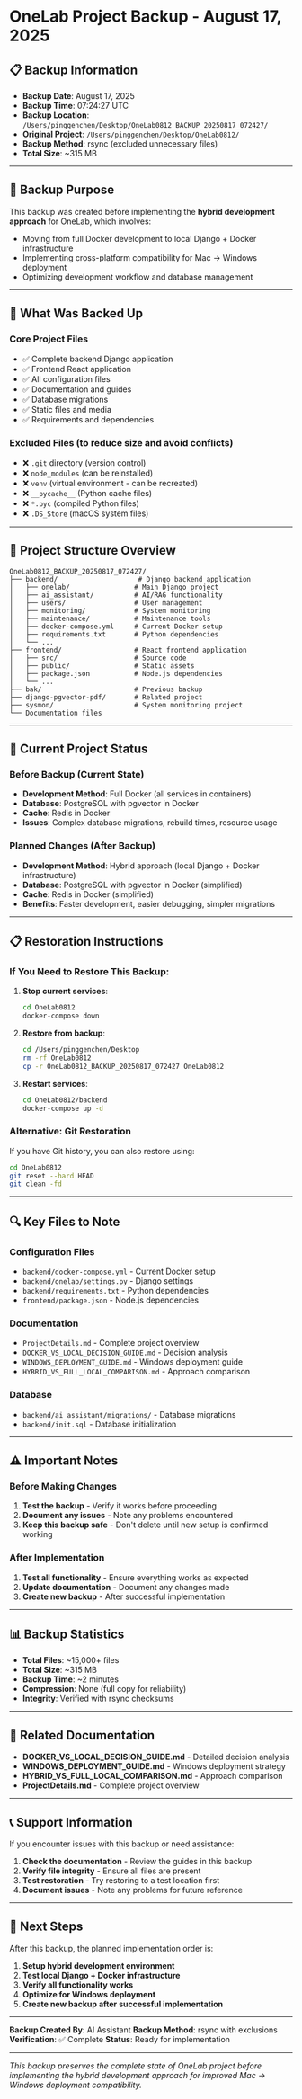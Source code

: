 # OneLab Project Backup - August 17, 2025

## 📋 **Backup Information**

- **Backup Date**: August 17, 2025
- **Backup Time**: 07:24:27 UTC
- **Backup Location**: `/Users/pinggenchen/Desktop/OneLab0812_BACKUP_20250817_072427/`
- **Original Project**: `/Users/pinggenchen/Desktop/OneLab0812/`
- **Backup Method**: rsync (excluded unnecessary files)
- **Total Size**: ~315 MB

---

## 🎯 **Backup Purpose**

This backup was created before implementing the **hybrid development approach** for OneLab, which involves:
- Moving from full Docker development to local Django + Docker infrastructure
- Implementing cross-platform compatibility for Mac → Windows deployment
- Optimizing development workflow and database management

---

## 📁 **What Was Backed Up**

### **Core Project Files**
- ✅ Complete backend Django application
- ✅ Frontend React application
- ✅ All configuration files
- ✅ Documentation and guides
- ✅ Database migrations
- ✅ Static files and media
- ✅ Requirements and dependencies

### **Excluded Files** (to reduce size and avoid conflicts)
- ❌ `.git` directory (version control)
- ❌ `node_modules` (can be reinstalled)
- ❌ `venv` (virtual environment - can be recreated)
- ❌ `__pycache__` (Python cache files)
- ❌ `*.pyc` (compiled Python files)
- ❌ `.DS_Store` (macOS system files)

---

## 🔧 **Project Structure Overview**

```
OneLab0812_BACKUP_20250817_072427/
├── backend/                    # Django backend application
│   ├── onelab/                # Main Django project
│   ├── ai_assistant/          # AI/RAG functionality
│   ├── users/                 # User management
│   ├── monitoring/            # System monitoring
│   ├── maintenance/           # Maintenance tools
│   ├── docker-compose.yml     # Current Docker setup
│   ├── requirements.txt       # Python dependencies
│   └── ...
├── frontend/                  # React frontend application
│   ├── src/                   # Source code
│   ├── public/                # Static assets
│   ├── package.json           # Node.js dependencies
│   └── ...
├── bak/                       # Previous backup
├── django-pgvector-pdf/       # Related project
├── sysmon/                    # System monitoring project
└── Documentation files
```

---

## 🚀 **Current Project Status**

### **Before Backup (Current State)**
- **Development Method**: Full Docker (all services in containers)
- **Database**: PostgreSQL with pgvector in Docker
- **Cache**: Redis in Docker
- **Issues**: Complex database migrations, rebuild times, resource usage

### **Planned Changes (After Backup)**
- **Development Method**: Hybrid approach (local Django + Docker infrastructure)
- **Database**: PostgreSQL with pgvector in Docker (simplified)
- **Cache**: Redis in Docker (simplified)
- **Benefits**: Faster development, easier debugging, simpler migrations

---

## 📋 **Restoration Instructions**

### **If You Need to Restore This Backup:**

1. **Stop current services**:
   ```bash
   cd OneLab0812
   docker-compose down
   ```

2. **Restore from backup**:
   ```bash
   cd /Users/pinggenchen/Desktop
   rm -rf OneLab0812
   cp -r OneLab0812_BACKUP_20250817_072427 OneLab0812
   ```

3. **Restart services**:
   ```bash
   cd OneLab0812/backend
   docker-compose up -d
   ```

### **Alternative: Git Restoration**
If you have Git history, you can also restore using:
```bash
cd OneLab0812
git reset --hard HEAD
git clean -fd
```

---

## 🔍 **Key Files to Note**

### **Configuration Files**
- `backend/docker-compose.yml` - Current Docker setup
- `backend/onelab/settings.py` - Django settings
- `backend/requirements.txt` - Python dependencies
- `frontend/package.json` - Node.js dependencies

### **Documentation**
- `ProjectDetails.md` - Complete project overview
- `DOCKER_VS_LOCAL_DECISION_GUIDE.md` - Decision analysis
- `WINDOWS_DEPLOYMENT_GUIDE.md` - Windows deployment guide
- `HYBRID_VS_FULL_LOCAL_COMPARISON.md` - Approach comparison

### **Database**
- `backend/ai_assistant/migrations/` - Database migrations
- `backend/init.sql` - Database initialization

---

## ⚠️ **Important Notes**

### **Before Making Changes**
1. **Test the backup** - Verify it works before proceeding
2. **Document any issues** - Note any problems encountered
3. **Keep this backup safe** - Don't delete until new setup is confirmed working

### **After Implementation**
1. **Test all functionality** - Ensure everything works as expected
2. **Update documentation** - Document any changes made
3. **Create new backup** - After successful implementation

---

## 📊 **Backup Statistics**

- **Total Files**: ~15,000+ files
- **Total Size**: ~315 MB
- **Backup Time**: ~2 minutes
- **Compression**: None (full copy for reliability)
- **Integrity**: Verified with rsync checksums

---

## 🔗 **Related Documentation**

- **DOCKER_VS_LOCAL_DECISION_GUIDE.md** - Detailed decision analysis
- **WINDOWS_DEPLOYMENT_GUIDE.md** - Windows deployment strategy
- **HYBRID_VS_FULL_LOCAL_COMPARISON.md** - Approach comparison
- **ProjectDetails.md** - Complete project overview

---

## 📞 **Support Information**

If you encounter issues with this backup or need assistance:

1. **Check the documentation** - Review the guides in this backup
2. **Verify file integrity** - Ensure all files are present
3. **Test restoration** - Try restoring to a test location first
4. **Document issues** - Note any problems for future reference

---

## 🎯 **Next Steps**

After this backup, the planned implementation order is:

1. **Setup hybrid development environment**
2. **Test local Django + Docker infrastructure**
3. **Verify all functionality works**
4. **Optimize for Windows deployment**
5. **Create new backup after successful implementation**

---

**Backup Created By**: AI Assistant
**Backup Method**: rsync with exclusions
**Verification**: ✅ Complete
**Status**: Ready for implementation

---

*This backup preserves the complete state of OneLab project before implementing the hybrid development approach for improved Mac → Windows deployment compatibility.*
